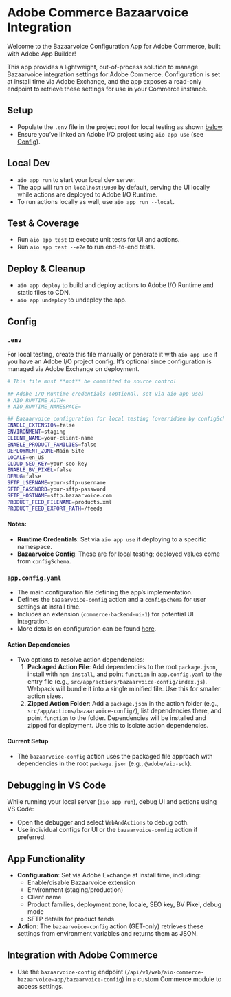 # Adobe Commerce Bazaarvoice Integration

Welcome to the Bazaarvoice Configuration App for Adobe Commerce, built with Adobe App Builder!

This app provides a lightweight, out-of-process solution to manage Bazaarvoice integration settings for Adobe Commerce. Configuration is set at install time via Adobe Exchange, and the app exposes a read-only endpoint to retrieve these settings for use in your Commerce instance.

## Setup

- Populate the `.env` file in the project root for local testing as shown [below](#env).
- Ensure you’ve linked an Adobe I/O project using `aio app use` (see [Config](#config)).

## Local Dev

- `aio app run` to start your local dev server.
- The app will run on `localhost:9080` by default, serving the UI locally while actions are deployed to Adobe I/O Runtime.
- To run actions locally as well, use `aio app run --local`.

## Test & Coverage

- Run `aio app test` to execute unit tests for UI and actions.
- Run `aio app test --e2e` to run end-to-end tests.

## Deploy & Cleanup

- `aio app deploy` to build and deploy actions to Adobe I/O Runtime and static files to CDN.
- `aio app undeploy` to undeploy the app.

## Config

### `.env`

For local testing, create this file manually or generate it with `aio app use` if you have an Adobe I/O project config. It’s optional since configuration is managed via Adobe Exchange on deployment.

```bash
# This file must **not** be committed to source control

## Adobe I/O Runtime credentials (optional, set via aio app use)
# AIO_RUNTIME_AUTH=
# AIO_RUNTIME_NAMESPACE=

## Bazaarvoice configuration for local testing (overridden by configSchema on deployment)
ENABLE_EXTENSION=false
ENVIRONMENT=staging
CLIENT_NAME=your-client-name
ENABLE_PRODUCT_FAMILIES=false
DEPLOYMENT_ZONE=Main Site
LOCALE=en_US
CLOUD_SEO_KEY=your-seo-key
ENABLE_BV_PIXEL=false
DEBUG=false
SFTP_USERNAME=your-sftp-username
SFTP_PASSWORD=your-sftp-password
SFTP_HOSTNAME=sftp.bazaarvoice.com
PRODUCT_FEED_FILENAME=products.xml
PRODUCT_FEED_EXPORT_PATH=/feeds
```

#### Notes:
- **Runtime Credentials**: Set via `aio app use` if deploying to a specific namespace.
- **Bazaarvoice Config**: These are for local testing; deployed values come from `configSchema`.

### `app.config.yaml`

- The main configuration file defining the app’s implementation.
- Defines the `bazaarvoice-config` action and a `configSchema` for user settings at install time.
- Includes an extension (`commerce-backend-ui-1`) for potential UI integration.
- More details on configuration can be found [here](https://developer.adobe.com/app-builder/docs/guides/appbuilder-configuration/#appconfigyaml).

#### Action Dependencies

- Two options to resolve action dependencies:
    1. **Packaged Action File**: Add dependencies to the root `package.json`, install with `npm install`, and point `function` in `app.config.yaml` to the entry file (e.g., `src/app/actions/bazaarvoice-config/index.js`). Webpack will bundle it into a single minified file. Use this for smaller action sizes.
    2. **Zipped Action Folder**: Add a `package.json` in the action folder (e.g., `src/app/actions/bazaarvoice-config/`), list dependencies there, and point `function` to the folder. Dependencies will be installed and zipped for deployment. Use this to isolate action dependencies.

#### Current Setup
- The `bazaarvoice-config` action uses the packaged file approach with dependencies in the root `package.json` (e.g., `@adobe/aio-sdk`).

## Debugging in VS Code

While running your local server (`aio app run`), debug UI and actions using VS Code:
- Open the debugger and select `WebAndActions` to debug both.
- Use individual configs for UI or the `bazaarvoice-config` action if preferred.

## App Functionality

- **Configuration**: Set via Adobe Exchange at install time, including:
    - Enable/disable Bazaarvoice extension
    - Environment (staging/production)
    - Client name
    - Product families, deployment zone, locale, SEO key, BV Pixel, debug mode
    - SFTP details for product feeds
- **Action**: The `bazaarvoice-config` action (GET-only) retrieves these settings from environment variables and returns them as JSON.

## Integration with Adobe Commerce

- Use the `bazaarvoice-config` endpoint (`/api/v1/web/aio-commerce-bazaarvoice-app/bazaarvoice-config`) in a custom Commerce module to access settings.
